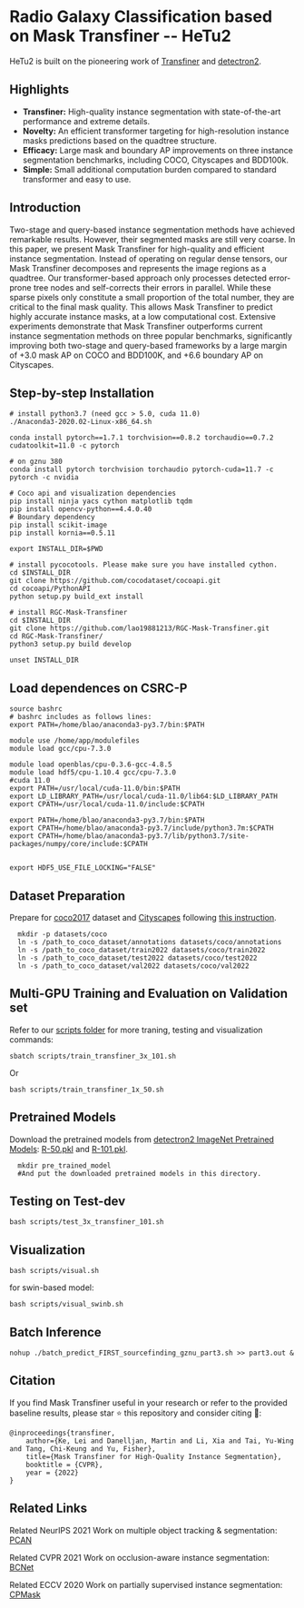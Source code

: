 # Radio Galaxy Classification based on Mask Transfiner -- HeTu2
HeTu2 is built on the pioneering work of [Transfiner](https://arxiv.org/abs/2111.13673) and [detectron2](https://github.com/facebookresearch/detectron2).


Highlights
-----------------
- **Transfiner:** High-quality instance segmentation with state-of-the-art performance and extreme details.
- **Novelty:** An efficient transformer targeting for high-resolution instance masks predictions based on the quadtree structure.
- **Efficacy:** Large mask and boundary AP improvements on three instance segmentation benchmarks, including COCO, Cityscapes and BDD100k. 
- **Simple:** Small additional computation burden compared to standard transformer and easy to use.



Introduction
-----------------
Two-stage and query-based instance segmentation methods have achieved remarkable results. However, their segmented masks are still very coarse. In this paper, we present Mask Transfiner for high-quality and efficient instance segmentation. Instead of operating on regular dense tensors, our Mask Transfiner decomposes and represents the image regions as a quadtree. Our transformer-based approach only processes detected error-prone tree nodes and self-corrects their errors in parallel. While these sparse pixels only constitute a small proportion of the total number, they are critical to the final mask quality. This allows Mask Transfiner to predict highly accurate instance masks, at a low computational cost. Extensive experiments demonstrate that Mask Transfiner outperforms current instance segmentation methods on three popular benchmarks, significantly improving both two-stage and query-based frameworks by a large margin of +3.0 mask AP on COCO and BDD100K, and +6.6 boundary AP on Cityscapes. 


## Step-by-step Installation
```
# install python3.7 (need gcc > 5.0, cuda 11.0)
./Anaconda3-2020.02-Linux-x86_64.sh  
 
conda install pytorch==1.7.1 torchvision==0.8.2 torchaudio==0.7.2 cudatoolkit=11.0 -c pytorch

# on gznu 380
conda install pytorch torchvision torchaudio pytorch-cuda=11.7 -c pytorch -c nvidia

# Coco api and visualization dependencies
pip install ninja yacs cython matplotlib tqdm
pip install opencv-python==4.4.0.40
# Boundary dependency
pip install scikit-image
pip install kornia==0.5.11
 
export INSTALL_DIR=$PWD
 
# install pycocotools. Please make sure you have installed cython.
cd $INSTALL_DIR
git clone https://github.com/cocodataset/cocoapi.git
cd cocoapi/PythonAPI
python setup.py build_ext install
 
# install RGC-Mask-Transfiner
cd $INSTALL_DIR
git clone https://github.com/lao19881213/RGC-Mask-Transfiner.git
cd RGC-Mask-Transfiner/
python3 setup.py build develop
 
unset INSTALL_DIR
```

## Load dependences on CSRC-P 
```
source bashrc  
# bashrc includes as follows lines:
export PATH=/home/blao/anaconda3-py3.7/bin:$PATH  

module use /home/app/modulefiles  
module load gcc/cpu-7.3.0  

module load openblas/cpu-0.3.6-gcc-4.8.5  
module load hdf5/cpu-1.10.4 gcc/cpu-7.3.0  
#cuda 11.0  
export PATH=/usr/local/cuda-11.0/bin:$PATH  
export LD_LIBRARY_PATH=/usr/local/cuda-11.0/lib64:$LD_LIBRARY_PATH  
export CPATH=/usr/local/cuda-11.0/include:$CPATH  

export PATH=/home/blao/anaconda3-py3.7/bin:$PATH  
export CPATH=/home/blao/anaconda3-py3.7/include/python3.7m:$CPATH  
export CPATH=/home/blao/anaconda3-py3.7/lib/python3.7/site-packages/numpy/core/include:$CPATH  


export HDF5_USE_FILE_LOCKING="FALSE"  

```


## Dataset Preparation
Prepare for [coco2017](http://cocodataset.org/#home) dataset and [Cityscapes](https://www.cityscapes-dataset.com) following [this instruction](https://github.com/facebookresearch/detectron2/tree/master/datasets).

```
  mkdir -p datasets/coco
  ln -s /path_to_coco_dataset/annotations datasets/coco/annotations
  ln -s /path_to_coco_dataset/train2022 datasets/coco/train2022
  ln -s /path_to_coco_dataset/test2022 datasets/coco/test2022
  ln -s /path_to_coco_dataset/val2022 datasets/coco/val2022
```

Multi-GPU Training and Evaluation on Validation set
---------------
Refer to our [scripts folder](https://github.com/SysCV/transfiner/tree/main/scripts) for more traning, testing and visualization commands:
 
```
sbatch scripts/train_transfiner_3x_101.sh
```
Or
```
bash scripts/train_transfiner_1x_50.sh
```

Pretrained Models
---------------
Download the pretrained models from [detectron2 ImageNet Pretrained Models](https://github.com/facebookresearch/detectron2/blob/main/MODEL_ZOO.md): [R-50.pkl](https://dl.fbaipublicfiles.com/detectron2/ImageNetPretrained/MSRA/R-50.pkl) and [R-101.pkl](https://dl.fbaipublicfiles.com/detectron2/ImageNetPretrained/MSRA/R-101.pkl). 
```
  mkdir pre_trained_model
  #And put the downloaded pretrained models in this directory.
```

Testing on Test-dev
---------------
```
bash scripts/test_3x_transfiner_101.sh
```

Visualization
---------------
```
bash scripts/visual.sh
```
for swin-based model:
```
bash scripts/visual_swinb.sh
```

Batch Inference 
------------------
```
nohup ./batch_predict_FIRST_sourcefinding_gznu_part3.sh >> part3.out &
```

Citation
---------------
If you find Mask Transfiner useful in your research or refer to the provided baseline results, please star :star: this repository and consider citing :pencil::
```
@inproceedings{transfiner,
    author={Ke, Lei and Danelljan, Martin and Li, Xia and Tai, Yu-Wing and Tang, Chi-Keung and Yu, Fisher},
    title={Mask Transfiner for High-Quality Instance Segmentation},
    booktitle = {CVPR},
    year = {2022}
}  
```
Related Links
---------------
Related NeurIPS 2021 Work on multiple object tracking & segmentation: [PCAN](https://github.com/SysCV/pcan)

Related CVPR 2021 Work on occlusion-aware instance segmentation: [BCNet](https://github.com/lkeab/BCNet)

Related ECCV 2020 Work on partially supervised instance segmentation: [CPMask](https://www.ecva.net/papers/eccv_2020/papers_ECCV/papers/123530375.pdf)


